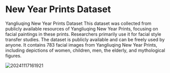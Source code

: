 # New Year Prints Dataset
Yangliuqing New Year Prints Dataset
This dataset was collected from publicly available resources of Yangliuqing New Year Prints, focusing on facial paintings in these prints. Researchers primarily use it for facial style transfer studies. The dataset is publicly available and can be freely used by anyone. It contains 783 facial images from Yangliuqing New Year Prints, including depictions of women, children, men, the elderly, and mythological figures.


![20241117161921](https://github.com/user-attachments/assets/74cb3327-dad5-415e-9adb-af14e35a85a4)

